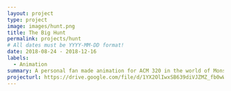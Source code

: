 ```yaml
---
layout: project
type: project
image: images/hunt.png
title: The Big Hunt
permalink: projects/hunt
# All dates must be YYYY-MM-DD format!
date: 2018-08-24 - 2018-12-16
labels:
  - Animation
summary: A personal fan made animation for ACM 320 in the world of Monster Hunter
projecturl: https://drive.google.com/file/d/1YX2OlIwxSB639diVJZMZ_fb0wWQZszz8/view?usp=sharing
---
```







